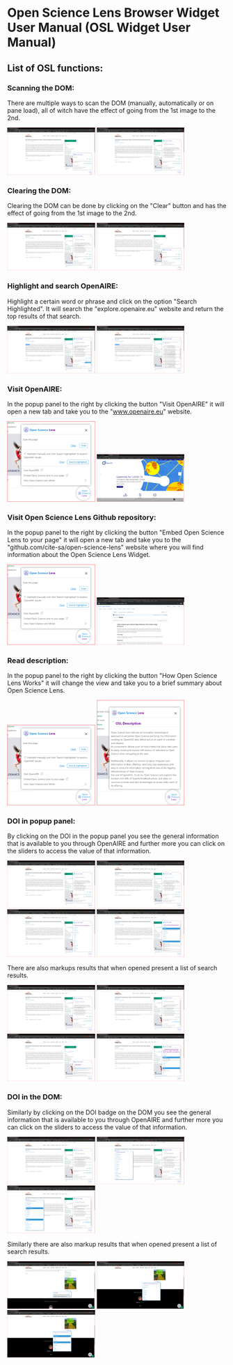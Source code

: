 # Open Science Lens Browser Widget User Manual (OSL Widget User Manual)

## List of OSL functions:

### Scanning the DOM:

There are multiple ways to scan the DOM (manually, automatically or on pane load), all of witch have the effect of going from the 1st image to the 2nd.

<img src="./images-widget/original.PNG" width="40%" height="50%">
<img src="./images-widget/scanned.PNG" width="40%" height="50%">

### Clearing the DOM:

Clearing the DOM can be done by clicking on the "Clear" button and has the effect of going from the 1st image to the 2nd.

<img src="./images-widget/scanned.PNG" width="40%" height="50%">
<img src="./images-widget/original.PNG" width="40%" height="50%">

### Highlight and search OpenAIRE:

Highlight a certain word or phrase and click on the option "Search Highlighted". It will search the "explore.openaire.eu" website and return the top results of that search.

<img src="./images-widget/highlight1.PNG" width="40%" height="50%">
<img src="./images-widget/highlight2.PNG" width="40%" height="50%">

### Visit OpenAIRE:

In the popup panel to the right by clicking the button "Visit OpenAIRE" it will open a new tab and take you to the "www.openaire.eu" website.

<img src="./images-widget/visit-openaire.PNG" width="40%" height="50%">
<img src="./images-widget/visit-openaire2.PNG" width="40%" height="50%">

### Visit Open Science Lens Github repository:

In the popup panel to the right by clicking the button "Embed Open Science Lens to your page" it will open a new tab and take you to the "github.com/cite-sa/open-science-lens" website where you will find information about the Open Science Lens Widget.

<img src="./images-widget/visit-github.PNG" width="40%" height="50%">
<img src="./images-widget/visit-github2.PNG" width="40%" height="50%">

### Read description:

In the popup panel to the right by clicking the button "How Open Science Lens Works" it will change the view and take you to a brief summary about Open Science Lens.

<img src="./images-widget/description.PNG" width="40%" height="50%">
<img src="./images-widget/description2.PNG" width="40%" height="50%">

### DOI in popup panel:

By clicking on the DOI in the popup panel you see the general information that is available to you through OpenAIRE and further more you can click on the sliders to access the value of that information.

<img src="./images-widget/scanned.PNG" width="40%" height="50%">
<img src="./images-widget/single-doi.PNG" width="40%" height="50%">
<img src="./images-widget/single-doi2.PNG" width="40%" height="50%">
<img src="./images-widget/single-doi3.PNG" width="40%" height="50%">

There are also markups results that when opened present a list of search results.

<img src="./images-widget/scanned.PNG" width="40%" height="50%">
<img src="./images-widget/single-markup.PNG" width="40%" height="50%">
<img src="./images-widget/single-markup2.PNG" width="40%" height="50%">
<img src="./images-widget/single-markup3.PNG" width="40%" height="50%">

### DOI in the DOM:

Similarly by clicking on the DOI badge on the DOM you see the general information that is available to you through OpenAIRE and further more you can click on the sliders to access the value of that information.

<img src="./images-widget/scanned.PNG" width="40%" height="50%">
<img src="./images-widget/single-doi-badge.PNG" width="40%" height="50%">
<img src="./images-widget/single-doi-badge2.PNG" width="40%" height="50%">

Similarly there are also markup results that when opened present a list of search results.

<img src="./images-widget/single-markup-badge.PNG" width="40%" height="50%">
<img src="./images-widget/single-markup-badge2.PNG" width="40%" height="50%">
<img src="./images-widget/single-markup-badge3.PNG" width="40%" height="50%">